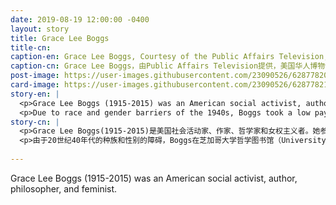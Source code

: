 ```yaml
---
date: 2019-08-19 12:00:00 -0400
layout: story
title: Grace Lee Boggs
title-cn: 
caption-en: Grace Lee Boggs, Courtesy of the Public Affairs Television, Museum of Chinese in America (MOCA) Core Exhibition \"With A Single Step\"
caption-cn: Grace Lee Boggs，由Public Affairs Television提供，美国华人博物馆（MOCA）核心展览《千里之行》图片
post-image: https://user-images.githubusercontent.com/23090526/62877820-da7ac880-bcf5-11e9-830e-6419fed37134.jpg
card-image: https://user-images.githubusercontent.com/23090526/62877821-dbabf580-bcf5-11e9-9d26-39effbb7e798.jpg
story-en: |
  <p>Grace Lee Boggs (1915-2015) was an American social activist, author, philosopher, and feminist. Her political involvement encompassed many of the major 20 th century U.S. social movements: Labor, Civil Rights, Black Power, Asian American Rights, Women’s Rights, and Environmental Justice. Boggs entered Barnard College on a scholarship to study philosophy and graduated in 1935. She went onto receive her PhD in philosophy from Bryn Mawr College in 1940.</p>
  <p>Due to race and gender barriers of the 1940s, Boggs took a low paying job at the University of Chicago Philosophy Library, this was where she first became involved in tenants’ rights and joined leftist political groups. She would spend her lifetime channeling her studies of Marx, Hegel, and Kant into prolific political writing and grassroots social activism, especially in the African American community, ultimately aligning herself with nonviolent strategies. While Boggs and her husband collaborated with many notable activists and figures, including Malcom X, C.L.R. James, and Raya Dunayevskaya, they later split from their contemporaries to focus on their own grassroots efforts in the community. Boggs’ activist manifesto shied away from upheaval and emphasized community organizing and resurgent moral values, which she actively pursued till her death at the age of 100.</p>
story-cn: |
  <p>Grace Lee Boggs(1915-2015)是美国社会活动家、作家、哲学家和女权主义者。她参与的政治活动包括许多20世纪美国主要的社会运动：劳工、民权、黑人权力、亚裔美国人权利、妇女权利和环境风险公平。Boggs获得奖学金进入巴纳德学院（Barnard College）学习哲学，并于1935年毕业。1940年，她在布林莫尔学院（Bryn Mawr College）获得哲学博士学位。</p>
  <p>由于20世纪40年代的种族和性别的障碍，Boggs在芝加哥大学哲学图书馆（University of Chicago Philosophy Library）找到了一份薪水很低的工作，在这里她第一次参与租户权利活动，并加入了左翼政治团体。她终其一生致力于将她对马克思、黑格尔和康德的研究转化为多产的政治著作和基层社会活动，尤其是在非裔美国人社区，最终使自己与非暴力策略保持一致。虽然Boggs和她的丈夫与许多著名的活动家和名人合作，包括Malcom X, C.L.R. James和Raya Dunayevskaya，但他们后来却与这些人分道扬镳，以专注于自己在社区的基层工作。Boggs的活动家宣言避开了激变，并强调社区组织和复兴的道德价值观，她积极追求这一切，直到100岁去世。</p>
  
---
```

Grace Lee Boggs (1915-2015) was an American social activist, author, philosopher, and feminist.
